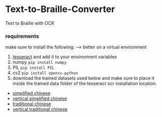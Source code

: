 # Text-to-Braille-Converter
Text to Braille with OCR 

### requirements
make sure to install the following: --> better on a virtual environment
1. [tesseract](https://github.com/UB-Mannheim/tesseract/wiki) and add it to your environment variables
2. numpy ```pip install numpy```
3. PIL ```pip install PIL```
4. cv2 ```pip install opencv-python```
5. download the trained datasets used below and make sure to place it inside the trained data folder of the tesseract ocr installation location.
- [simplified chinese](https://github.com/tesseract-ocr/tessdata/blob/main/chi_sim.traineddata)
- [vertical simplified chinese](https://github.com/tesseract-ocr/tessdata/blob/main/chi_sim_vert.traineddata)
- [traditional chinese](https://github.com/tesseract-ocr/tessdata/blob/main/chi_tra.traineddata)
- [vertical traditional chinese](https://github.com/tesseract-ocr/tessdata/blob/main/chi_tra_vert.traineddata)